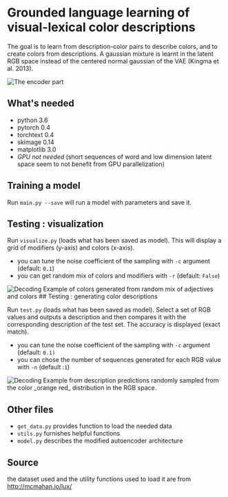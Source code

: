# Grounded language learning of visual-lexical color descriptions
The goal is to learn from description-color pairs to describe colors, and to create colors from descriptions. A gaussian mixture is learnt in the latent RGB space instead of the centered normal gaussian of the VAE (Kingma et al. 2013). 

<img src="https://image.noelshack.com/fichiers/2019/15/1/1554717389-capture-d-ecran-2019-04-08-a-11-55-52.png" alt="The encoder part"/>


## What's needed
 - python 3.6
 - pytorch 0.4
 - torchtext 0.4
 - skimage 0.14
 - matplotlib 3.0
 - _GPU not needed_ (short sequences of word and low dimension latent space seem to not benefit from GPU parallelization)

## Training a model
Run `main.py --save` will run a model with parameters and save it.


## Testing : visualization
Run `visualize.py` (loads what has been saved as model).
This will display a grid of modifiers (y-axis) and colors (x-axis).

 - you can tune the noise coefficient of the sampling with `-c` argument (default: `0.1`)
 - you can get random mix of colors and modifiers with `-r` (default: `False`)

<img src="https://image.noelshack.com/fichiers/2019/15/1/1554717389-capture-d-ecran-2019-04-08-a-11-55-04.png" alt="Decoding"/>
Example of colors generated from random mix of adjectives and colors
## Testing : generating color descriptions

Run `test.py` (loads what has been saved as model).
Select a set of RGB values and outputs a description and then compares it with the corresponding description of the test set.
The accuracy is displayed (exact match).

 - you can tune the noise coefficient of the sampling with `-c` argument (default: `0.1)`
 - you can chose the number of sequences generated for each RGB value with `-n` (default :`1`)
 
 <img src="https://image.noelshack.com/fichiers/2019/15/1/1554717389-capture-d-ecran-2019-04-08-a-11-55-34.png" alt="Decoding"/>
Example from description predictions randomly sampled from the color _orange red_ distribution in the RGB space.


 

## Other files

 - `get_data.py` provides function to load the needed data
 - `utils.py` furnishes helpful functions 
 - `model.py` describes the modified autoencoder architecture

## Source
the dataset used and the utility functions used to load it are from http://mcmahan.io/lux/
